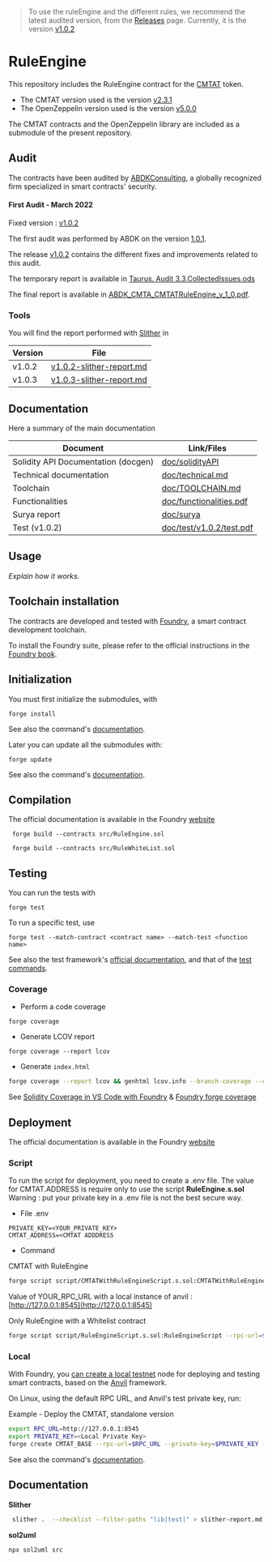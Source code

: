 > To use the ruleEngine and the different rules, we recommend the latest audited version, from the [Releases](https://github.com/CMTA/CMTAT/releases) page. Currently, it is the version [v1.0.2](https://github.com/CMTA/RuleEngine/releases/tag/v1.0.2)

# RuleEngine

This repository includes the RuleEngine contract for the [CMTAT](https://github.com/CMTA/CMTAT) token. 
- The CMTAT version used is the version [v2.3.1](https://github.com/CMTA/CMTAT/releases/tag/v2.3.1)
- The OpenZeppelin version used is the version [v5.0.0](https://github.com/OpenZeppelin/openzeppelin-contracts/releases/tag/v5.0.0)

The CMTAT contracts and the OpenZeppelin library are included as a submodule of the present repository.

## Audit

The contracts have been audited by [ABDKConsulting](https://www.abdk.consulting/), a globally recognized firm specialized in smart contracts' security.

#### First Audit - March 2022

Fixed version : [v1.0.2](https://github.com/CMTA/RuleEngine/releases/tag/v1.0.2)

The first audit was performed by ABDK on the version [1.0.1](https://github.com/CMTA/RuleEngine/releases/tag/1.0.1).

The release [v1.0.2](https://github.com/CMTA/RuleEngine/releases/tag/v1.0.2) contains the different fixes and improvements related to this audit.

The temporary report is available in [Taurus. Audit 3.3.CollectedIssues.ods](doc/audits/Taurus.Audit3.3.CollectedIssues.ods) 

The final report is available in [ABDK_CMTA_CMTATRuleEngine_v_1_0.pdf](https://github.com/CMTA/CMTAT/blob/master/doc/audits/ABDK_CMTA_CMTATRuleEngine_v_1_0/ABDK_CMTA_CMTATRuleEngine_v_1_0.pdf).

### Tools

You will find the report performed with [Slither](https://github.com/crytic/slither) in

| Version | File                                                         |
| ------- | ------------------------------------------------------------ |
| v1.0.2  | [v1.0.2-slither-report.md](./doc/audits/tools/v1.0.2-slither-report.md) |
| v1.0.3  | [v1.0.3-slither-report.md](./doc/audits/tools/v1.0.3-slither-report.md) |

## Documentation

Here a summary of the main documentation

| Document                            | Link/Files                                             |
| ----------------------------------- | ------------------------------------------------------ |
| Solidity API Documentation (docgen) | [doc/solidityAPI](./doc/solidityAPI)                   |
| Technical documentation             | [doc/technical.md](./doc/technical.md)                 |
| Toolchain                           | [doc/TOOLCHAIN.md](./doc/TOOLCHAIN.md)                 |
| Functionalities                     | [doc/functionalities.pdf](./doc/functionalities.pdf)   |
| Surya report                        | [doc/surya](./doc/surya)                               |
| Test (v1.0.2)                       | [doc/test/v1.0.2/test.pdf](./doc/test/v1.0.2/test.pdf) |



## Usage

*Explain how it works.*


## Toolchain installation
The contracts are developed and tested with [Foundry](https://book.getfoundry.sh), a smart contract development toolchain.

To install the Foundry suite, please refer to the official instructions in the [Foundry book](https://book.getfoundry.sh/getting-started/installation).

## Initialization

You must first initialize the submodules, with

```
forge install
```

See also the command's [documentation](https://book.getfoundry.sh/reference/forge/forge-install).

Later you can update all the submodules with:

```
forge update
```

See also the command's [documentation](https://book.getfoundry.sh/reference/forge/forge-update).



## Compilation

The official documentation is available in the Foundry [website](https://book.getfoundry.sh/reference/forge/build-commands) 
```
 forge build --contracts src/RuleEngine.sol
```
```
 forge build --contracts src/RuleWhiteList.sol
```

## Testing
You can run the tests with

```
forge test
```

To run a specific test, use

```
forge test --match-contract <contract name> --match-test <function name>
```

See also the test framework's [official documentation](https://book.getfoundry.sh/forge/tests), and that of the [test commands](https://book.getfoundry.sh/reference/forge/test-commands).

### Coverage
* Perform a code coverage
```
forge coverage
```

* Generate LCOV report
```
forge coverage --report lcov
```

- Generate `index.html`

```bash
forge coverage --report lcov && genhtml lcov.info --branch-coverage --output-dir coverage
```

See [Solidity Coverage in VS Code with Foundry](https://mirror.xyz/devanon.eth/RrDvKPnlD-pmpuW7hQeR5wWdVjklrpOgPCOA-PJkWFU) & [Foundry forge coverage](https://www.rareskills.io/post/foundry-forge-coverage)

## Deployment
The official documentation is available in the Foundry [website](https://book.getfoundry.sh/reference/forge/deploy-commands) 
### Script
To run the script for deployment, you need to create a .env file. The value for CMTAT.ADDRESS is require only to use the script **RuleEngine.s.sol**
Warning : put your private key in a .env file is not the best secure way.

* File .env
```
PRIVATE_KEY=<YOUR_PRIVATE_KEY>
CMTAT_ADDRESS=<CMTAT ADDDRESS
```
* Command

CMTAT with RuleEngine

```bash
forge script script/CMTATWithRuleEngineScript.s.sol:CMTATWithRuleEngineScript --rpc-url=$RPC_URL  --broadcast --verify -vvv
```
Value of YOUR_RPC_URL with a local instance of anvil : [http://127.0.0.1:8545](http://127.0.0.1:8545)

Only RuleEngine with a Whitelist contract

```bash
forge script script/RuleEngineScript.s.sol:RuleEngineScript --rpc-url=$RPC_URL  --broadcast --verify -vvv
```

### Local
With Foundry, you [can create a local testnet](https://book.getfoundry.sh/reference/anvil/) node for deploying and testing smart contracts, based on the [Anvil](https://anvil.works/) framework. 

On Linux, using the default RPC URL, and Anvil's test private key, run:  

Example - Deploy the CMTAT, standalone version

```  bash
export RPC_URL=http://127.0.0.1:8545
export PRIVATE_KEY=<Local Private Key>
forge create CMTAT_BASE --rpc-url=$RPC_URL --private-key=$PRIVATE_KEY --constructor-args 0x0000000000000000000000000000000000000000,ADMIN,"CMTA Token","CMTAT","CMTAT_ISIN","https://cmta.ch",0x0000000000000000000000000000000000000000,"CMTAT_info",5
```

See also the command's [documentation](https://book.getfoundry.sh/reference/forge/deploy-command).



## Documentation

**Slither**

```bash
 slither .  --checklist --filter-paths "lib|test|" > slither-report.md
```



**sol2uml**

```bash
npx sol2uml src
```

